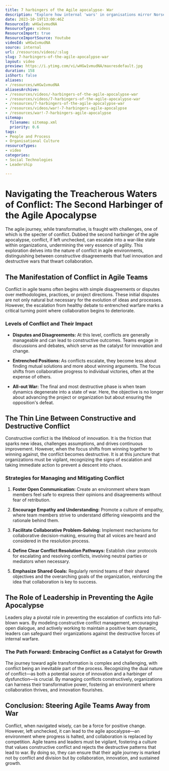 ```yaml
---
title: 7 harbingers of the Agile apocalypse- War
description: "Explore how internal 'wars' in organisations mirror Norse Ragnarök, revealing paths to innovation or downfall. Join Martin to navigate these conflicts! \U0001F6E1️⚔️"
date: 2023-10-19T13:00:46Z
ResourceId: wHGw1vmudNA
ResourceType: videos
ResourceImport: true
ResourceImportSource: Youtube
videoId: wHGw1vmudNA
source: internal
url: /resources/videos/:slug
slug: 7-harbingers-of-the-agile-apocalypse-war
layout: video
preview: https://i.ytimg.com/vi/wHGw1vmudNA/maxresdefault.jpg
duration: 158
isShort: false
aliases:
- /resources/wHGw1vmudNA
aliasesArchive:
- /resources/videos/-harbingers-of-the-agile-apocalypse-war
- /resources/videos/7-harbingers-of-the-agile-apocalypse-war
- /resources/7-harbingers-of-the-agile-apocalypse-war
- /resources/videos/war!-7-harbingers-agile-apocalypse
- /resources/war!-7-harbingers-agile-apocalypse
sitemap:
  filename: sitemap.xml
  priority: 0.6
tags:
- People and Process
- Organisational Culture
resourceTypes:
- video
categories:
- Social Technologies
- Leadership

---
```

# Navigating the Treacherous Waters of Conflict: The Second Harbinger of the Agile Apocalypse

The agile journey, while transformative, is fraught with challenges, one of which is the specter of conflict. Dubbed the second harbinger of the agile apocalypse, conflict, if left unchecked, can escalate into a war-like state within organizations, undermining the very essence of agility. This exploration delves into the nature of conflict in agile environments, distinguishing between constructive disagreements that fuel innovation and destructive wars that thwart collaboration.

## The Manifestation of Conflict in Agile Teams

Conflict in agile teams often begins with simple disagreements or disputes over methodologies, practices, or project directions. These initial disputes are not only natural but necessary for the evolution of ideas and processes. However, the escalation from healthy debate to entrenched warfare marks a critical turning point where collaboration begins to deteriorate.

### Levels of Conflict and Their Impact

- **Disputes and Disagreements:** At this level, conflicts are generally manageable and can lead to constructive outcomes. Teams engage in discussions and debates, which serve as the catalyst for innovation and change.

- **Entrenched Positions:** As conflicts escalate, they become less about finding mutual solutions and more about winning arguments. The focus shifts from collaborative progress to individual victories, often at the expense of others.

- **All-out War:** The final and most destructive phase is when team dynamics degenerate into a state of war. Here, the objective is no longer about advancing the project or organization but about ensuring the opposition's defeat.

## The Thin Line Between Constructive and Destructive Conflict

Constructive conflict is the lifeblood of innovation. It is the friction that sparks new ideas, challenges assumptions, and drives continuous improvement. However, when the focus shifts from winning together to winning against, the conflict becomes destructive. It is at this juncture that organizations must be vigilant, recognizing the signs of escalation and taking immediate action to prevent a descent into chaos.

### Strategies for Managing and Mitigating Conflict

1. **Foster Open Communication:** Create an environment where team members feel safe to express their opinions and disagreements without fear of retribution.

2. **Encourage Empathy and Understanding:** Promote a culture of empathy, where team members strive to understand differing viewpoints and the rationale behind them.

3. **Facilitate Collaborative Problem-Solving:** Implement mechanisms for collaborative decision-making, ensuring that all voices are heard and considered in the resolution process.

4. **Define Clear Conflict Resolution Pathways:** Establish clear protocols for escalating and resolving conflicts, involving neutral parties or mediators when necessary.

5. **Emphasize Shared Goals:** Regularly remind teams of their shared objectives and the overarching goals of the organization, reinforcing the idea that collaboration is key to success.

## The Role of Leadership in Preventing the Agile Apocalypse

Leaders play a pivotal role in preventing the escalation of conflicts into full-blown wars. By modeling constructive conflict management, encouraging open dialogue, and actively working to maintain a positive team dynamic, leaders can safeguard their organizations against the destructive forces of internal warfare.

### The Path Forward: Embracing Conflict as a Catalyst for Growth

The journey toward agile transformation is complex and challenging, with conflict being an inevitable part of the process. Recognizing the dual nature of conflict—as both a potential source of innovation and a harbinger of dysfunction—is crucial. By managing conflicts constructively, organizations can harness their transformative power, fostering an environment where collaboration thrives, and innovation flourishes.

## Conclusion: Steering Agile Teams Away from War

Conflict, when navigated wisely, can be a force for positive change. However, left unchecked, it can lead to the agile apocalypse—an environment where progress is halted, and collaboration is replaced by competition. Agile teams and leaders must be vigilant, fostering a culture that values constructive conflict and rejects the destructive patterns that lead to war. By doing so, they can ensure that their agile journey is marked not by conflict and division but by collaboration, innovation, and sustained growth.
